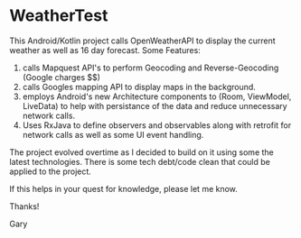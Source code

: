 # WeatherTest
This Android/Kotlin project calls OpenWeatherAPI to display the current weather as well as 16 day forecast. 
Some Features:
1) calls Mapquest API's to perform Geocoding and Reverse-Geocoding (Google charges $$)
2) calls Googles mapping API to display maps in the background.
3) employs Android's new Architecture components to (Room, ViewModel, LiveData) to help with persistance of the data and reduce 
unnecessary network calls.
4) Uses RxJava to define observers and observables along with retrofit for network calls as well as some UI event handling.

The project evolved overtime as I decided to build on it using some the latest technologies. There is some tech debt/code clean
that could be applied to the project.

If this helps in your quest for knowledge, please let me know.

Thanks!

Gary
